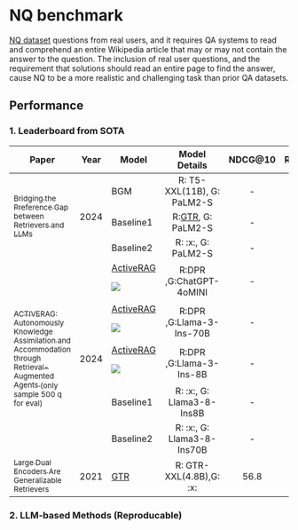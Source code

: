 # NQ benchmark

[NQ dataset](https://huggingface.co/datasets/din0s/asqa) questions from real users, and it requires QA systems to read and comprehend an entire Wikipedia article that may or may not contain the answer to the question. The inclusion of real user questions, and the requirement that solutions should read an entire page to find the answer, cause NQ to be a more realistic and challenging task than prior QA datasets.  

## Performance

### 1. Leaderboard from SOTA

<table id="sortableTable">
 <thead>
    <tr>
	  <th align="center" style="width:246px;"> Paper </th>
      <th align="center"> Year </th>
      <th align="center"> Model </th>
      <th align="center">Model Details</th>
	  <th align="center"> NDCG@10 </th>
	  <th align="center"> Recall@5 </th>
	  <th align="center"> EM </th>
    </tr>
  </thead>
 <tbody>
 <!-- paper split -->
 <tr>
  <td rowspan=3><a href="https://arxiv.org/pdf/2401.06954"><sub>Bridging the Preference Gap between Retrievers and LLMs</sub></a></td>
  <td rowspan=3>2024</td>
  <td>BGM</td> <td align="center">  R: T5-XXL(11B), G: PaLM2-S </td> <td align="center"> - </td> <td align="center"> - </td> <td align="center"> 45.37 </td>
 </tr>
 <tr>
  <td>Baseline1</td>
  <td align="center"> R:<a href="https://arxiv.org/pdf/2112.07899">GTR</a>, G: PaLM2-S </td><td align="center"> - </td><td align="center"> - </td><td align="center"> 43.79 </td>
 </tr>
 <tr>
  <td>Baseline2</td>
  <td align="center"> R: :x:,  G: PaLM2-S </td><td align="center"> - </td><td align="center"> - </td><td align="center"> 33.07 </td>
 </tr>
 <!-- paper split -->
 <tr>
  <td rowspan=5><a href="https://arxiv.org/pdf/2401.06954"><sub>ACTIVERAG: Autonomously Knowledge Assimilation and Accommodation through Retrieval-Augmented Agents </sub></a> <sub>(only sample 500 q for eval)</sub></td>
  <td rowspan=5>2024</td>
  <td><a href="https://github.com/OpenMatch/ActiveRAG">ActiveRAG </a>

![](https://img.shields.io/github/stars/OpenMatch/ActiveRAG.svg?style=social)

</td> <td align="center">  R:DPR ,G:ChatGPT-4oMINI </td> <td align="center"> - </td> <td align="center"> - </td> <td align="center"> 71.6 </td>
 </tr>
  <tr>
  <td><a href="https://github.com/OpenMatch/ActiveRAG">ActiveRAG </a>

![](https://img.shields.io/github/stars/OpenMatch/ActiveRAG.svg?style=social)

</td> <td align="center">  R:DPR ,G:Llama-3-Ins-70B </td> <td align="center"> - </td> <td align="center"> - </td> <td align="center"> 70.8 </td>
 </tr>
  <tr>
  <td><a href="https://github.com/OpenMatch/ActiveRAG">ActiveRAG </a>

![](https://img.shields.io/github/stars/OpenMatch/ActiveRAG.svg?style=social)

</td> <td align="center">  R:DPR ,G:Llama-3-Ins-8B </td> <td align="center"> - </td> <td align="center"> - </td> <td align="center"> 65.0 </td>
 </tr>
 <tr>
  <td>Baseline1</td>
  <td align="center"> R: :x:, G: Llama3-8-Ins8B </td><td align="center"> - </td><td align="center"> - </td><td align="center"> 39.2 </td>
 </tr>
 <tr>
  <td>Baseline2</td>
  <td align="center"> R: :x:, G: Llama3-8-Ins70B </td><td align="center"> - </td><td align="center"> - </td><td align="center"> 54.2 </td>
 </tr>
 <!-- paper split -->
 <tr>
  <td><a href="https://arxiv.org/pdf/2112.07899"><sub>Large Dual Encoders Are Generalizable Retrievers</sub></a></td>
  <td>2021</td>
  <td><a href="https://www.kaggle.com/models/google/gtr?tfhub-redirect=true">GTR</a></td>
  <td align="center"> R: GTR-XXL(4.8B),G: :x: </td>
  <td align="center"> 56.8 </td>
  <td align="center"> - </td>
  <td align="center"> - </td>
 </tr>

 </tbody>
</table>


### 2. LLM-based Methods (Reproducable)

